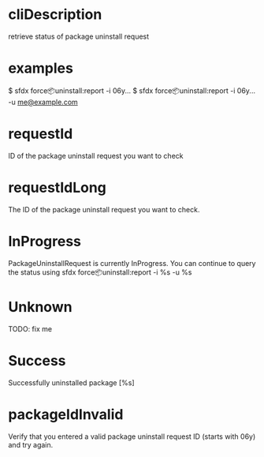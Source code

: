 # cliDescription

retrieve status of package uninstall request

# examples

$ sfdx force:package:uninstall:report -i 06y...
$ sfdx force:package:uninstall:report -i 06y... -u me@example.com

# requestId

ID of the package uninstall request you want to check

# requestIdLong

The ID of the package uninstall request you want to check.

# InProgress

PackageUninstallRequest is currently InProgress. You can continue to query the status using
sfdx force:package:uninstall:report -i %s -u %s

# Unknown

TODO: fix me

# Success

Successfully uninstalled package [%s]

# packageIdInvalid

Verify that you entered a valid package uninstall request ID (starts with 06y) and try again.

